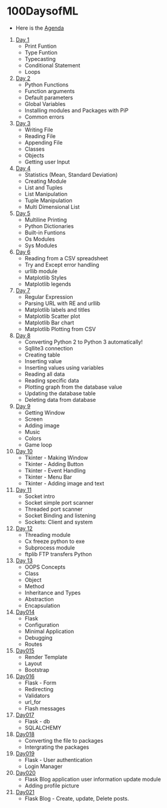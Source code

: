 # 100DaysofML
- Here is the [Agenda](https://github.com/CoderToCode/100DaysofML/blob/master/Curriculum.md)
1. [Day 1](https://github.com/CoderToCode/100DaysofML/blob/master/Day001.ipynb)
    * Print Funtion
    * Type Funtion 
    * Typecasting
    * Conditional Statement
    * Loops
2. [Day 2](https://github.com/CoderToCode/100DaysofML/blob/master/Day002.ipynb)
    * Python Functions
    * Function arguments
    * Default parameters
    * Global Variables
    * Installing modules and Packages with PiP
    * Common errors
3. [Day 3](Day003.ipynb)
    * Writing File
    * Reading File
    * Appending File
    * Classes
    * Objects
    * Getting user Input
4. [Day 4](Day004.ipynb)
    * Statistics (Mean, Standard Deviation)
    * Creating Module
    * List and Tuples
    * List Manipulation
    * Tuple Manipulation
    * Multi Dimensional List
5. [Day 5](Day005.ipynb)
    * Multiline Printing
    * Python Dictionaries
    * Built-in Funtions
    * Os Modules
    * Sys Modules
6. [Day 6](Day006.ipynb)
    * Reading from a CSV spreadsheet
    * Try and Except error handling
    * urllib module
    * Matplotlib Styles
    * Matplotlib legends
7. [Day 7](Day007.ipynb)
    * Regular Expression
    * Parsing URL with RE and urllib
    * Matplotlib labels and titles
    * Matplotlib Scatter plot
    * Matplotlib Bar chart
    * Matplotlib Plotting from CSV
8. [Day 8](Day008.ipynb)
    * Converting Python 2 to Python 3 automatically!
    * Sqllite3 connection
    * Creating table
    * Inserting value
    * Inserting values using variables
    * Reading all data
    * Reading specific data
    * Plotting graph from the database value
    * Updating the database table
    * Deleting data from database
9. [Day 9](Day009.ipynb)
    * Getting Window
    * Screen
    * Adding image
    * Music
    * Colors
    * Game loop
10. [Day 10](Day010.ipynb)
    * Tkinter - Making Window
    * Tkinter - Adding Button
    * Tkinter - Event Handling
    * Tkinter - Menu Bar
    * Tkinter - Adding image and text
11. [Day 11](Day011.ipynb)
    * Socket intro
    * Socket simple port scanner
    * Threaded port scanner
    * Socket Binding and listening
    * Sockets: Client and system
12. [Day 12](Day012.ipynb)
    * Threading module
    * Cx freeze python to exe
    * Subprocess module
    * ftplib FTP transfers Python
13. [Day 13](Day013.ipynb)   
    * OOPS Concepts    
    * Class    
    * Object   
    * Method    
    * Inheritance and Types    
    * Abstraction   
    * Encapsulation
14. [Day014](Day014.py)
    * Flask
    * Configuration
    * Minimal Application
    * Debugging
    * Routes
15. [Day015](Day015.py)
    * Render Template
    * Layout
    * Bootstrap
16. [Day016](Day016.py)
    * Flask - Form
    * Redirecting
    * Validators
    * url_for
    * Flash messages
17. [Day017](Day017.py)
    * Flask - db
    * SQLALCHEMY
18. [Day018](/flaskblog)
    * Converting the file to packages
    * Intergrating the packages
19. [Day019](Day019.py)
    * Flask - User authentication
    * Login Manager
20. [Day020](Day020.py)
    * Flask Blog application user information update module
    * Adding profile picture
21. [Day021](Day021.py)
    * Flask Blog - Create, update, Delete posts.